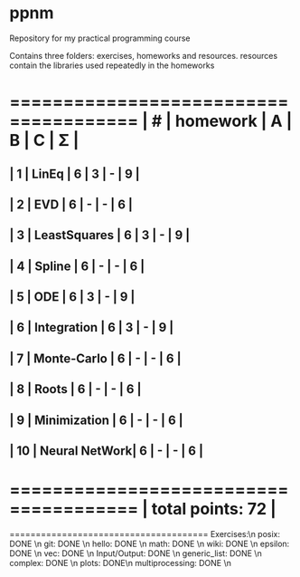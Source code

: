# ppnm
Repository for my practical programming course

Contains three folders: exercises, homeworks and resources. resources contain the libraries used repeatedly in the homeworks

 ======================================
| #  | homework      | A | B | C | Σ   |
 ======================================
| 1  | LinEq         | 6 | 3 | - |  9  |
---------------------------------------
| 2  | EVD           | 6 | - | - |  6  |
---------------------------------------
| 3  | LeastSquares  | 6 | 3 | - |  9  |
--------------------------------------- 
| 4  | Spline 	     | 6 | - | - |  6  |
---------------------------------------
| 5  | ODE           | 6 | 3 | - |  9  |
---------------------------------------
| 6  | Integration   | 6 | 3 | - |  9  |
---------------------------------------
| 7  | Monte-Carlo   | 6 | - | - |  6  |
---------------------------------------
| 8  | Roots         | 6 | - | - |  6  |
---------------------------------------
| 9  | Minimization  | 6 | - | - |  6  |
---------------------------------------
| 10 | Neural NetWork| 6 | - | - |  6  |
---------------------------------------
 ======================================
|                    total points: 72  |
 ======================================



 ======================================
Exercises:\n
posix: DONE \n
git: DONE  \n
hello: DONE \n 
math: DONE \n
wiki: DONE \n
epsilon: DONE \n
vec: DONE \n
Input/Output: DONE \n
generic_list: DONE \n
complex: DONE \n
plots: DONE\n
multiprocessing: DONE \n

